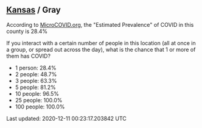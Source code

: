 
## [Kansas](/united-states/kansas) / Gray

According to [MicroCOVID.org](http://microcovid.org),
the "Estimated Prevalence" of COVID in this county is 28.4%

If you interact with a certain number of people in this location
(all at once in a group, or spread out across the day), what is the chance that
1 or more of them has COVID?

- 1 person: 28.4%
- 2 people: 48.7%
- 3 people: 63.3%
- 5 people: 81.2%
- 10 people: 96.5%
- 25 people: 100.0%
- 100 people: 100.0%

Last updated: 2020-12-11 00:23:17.203842 UTC
